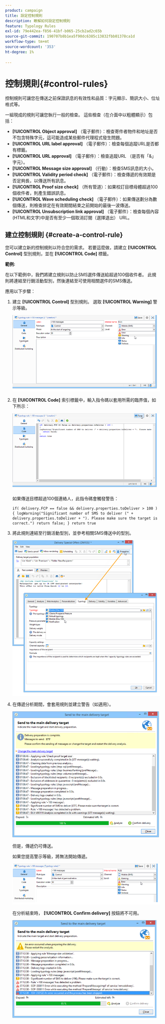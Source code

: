 ```yaml
---
product: campaign
title: 設定控制規則
description: 瞭解如何設定控制規則
feature: Typology Rules
exl-id: 79e442ea-f856-41bf-b065-25cb2ad2c65b
source-git-commit: 190707b8b1ea5f90dc6385c13832fbb01378ca1d
workflow-type: tm+mt
source-wordcount: '353'
ht-degree: 1%

---
```


# 控制規則{#control-rules}

控制規則可讓您在傳送之前保證訊息的有效性和品質：字元顯示、簡訊大小、位址格式等。

一組現成的規則可讓您執行一般的檢查。 這些檢查（在介面中以粗體顯示）包括：

* **[!UICONTROL Object approval]** （電子郵件）：檢查寄件者物件和地址是否不包含特殊字元，這可能造成某些郵件代理程式發生問題。
* **[!UICONTROL URL label approval]** （電子郵件）：檢查每個追蹤URL是否都有標籤。
* **[!UICONTROL URL approval]** （電子郵件）：檢查追蹤URL （是否有「&amp;」字元）。
* **[!UICONTROL Message size approval]** （行動）：檢查SMS訊息的大小。
* **[!UICONTROL Validity period check]** （電子郵件）：檢查傳遞的有效期是否足夠長，以傳送所有訊息。
* **[!UICONTROL Proof size check]** （所有管道）：如果校訂目標母體超過100個收件者，則產生錯誤訊息。
* **[!UICONTROL Wave scheduling check]** （電子郵件）：如果傳送劃分為數個傳送，則檢查排定在有效期間結束之前開始的最後一波傳送。
* **[!UICONTROL Unsubscription link approval]** （電子郵件）：檢查每個內容(HTML和文字)中是否有至少一個取消訂閱（選擇退出） URL。

## 建立控制規則 {#create-a-control-rule}

您可以建立新的控制規則以符合您的需求。 若要這麼做，請建立 **[!UICONTROL Control]** 型別規則，並在 **[!UICONTROL Code]** 標籤。

**範例:**

在以下範例中，我們將建立規則以防止SMS選件傳送給超過100個收件者。 此規則將連結至行銷活動型別，然後連結至可使用相關選件的SMS傳送。

應用以下步驟：

1. 建立 **[!UICONTROL Control]** 型別規則。 選取 **[!UICONTROL Warning]** 警示等級。

   ![](assets/campaign_opt_create_control_01.png)

1. 在 **[!UICONTROL Code]** 索引標籤中，輸入指令碼以套用所需的臨界值，如下所示：

   ![](assets/campaign_opt_create_control_02.png)

   如果傳送目標超過100個連絡人，此指令碼會觸發警告：

   ```
   if( delivery.FCP == false && delivery.properties.toDeliver > 100 ) { logWarning("Significant number of SMS to deliver (" + delivery.properties.toDeliver + "). Please make sure the target is correct.") return false; } return true
   ```

1. 將此規則連結至行銷活動型別，並參考相關SMS傳送中的型別。

   ![](assets/campaign_opt_create_control_03.png)

1. 在傳遞分析期間，會套用規則並建立警告（如適用）。

   ![](assets/campaign_opt_create_control_04.png)

   但是，傳遞仍可傳送。

   如果您提高警示等級，將無法開始傳遞。

   ![](assets/campaign_opt_create_control_05.png)

   在分析結束時， **[!UICONTROL Confirm delivery]** 按鈕將不可用。

   ![](assets/campaign_opt_create_control_06.png)
